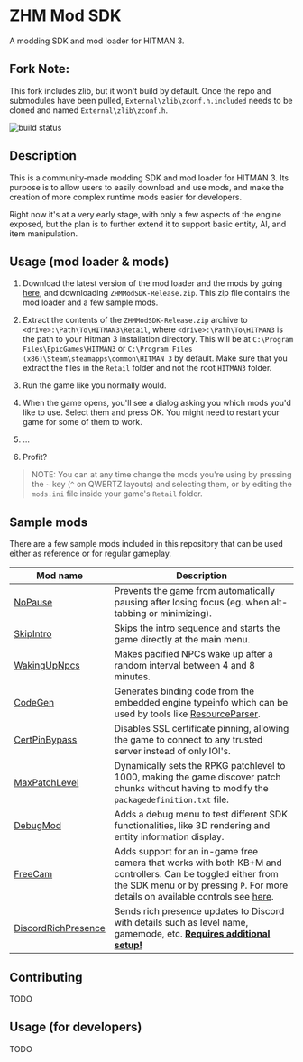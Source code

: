 
# ZHM Mod SDK

A modding SDK and mod loader for HITMAN 3.

## Fork Note:
This fork includes zlib, but it won't build by default. Once the repo and submodules have been pulled, `External\zlib\zconf.h.included` needs to be cloned and named `External\zlib\zconf.h`.

![build status](https://github.com/OrfeasZ/ZHMModSDK/workflows/Build/badge.svg)

## Description

This is a community-made modding SDK and mod loader for HITMAN 3. Its purpose is to allow users to easily download and use mods, and make the creation of more complex runtime mods easier for developers.

Right now it's at a very early stage, with only a few aspects of the engine exposed, but the plan is to further extend it to support basic entity, AI, and item manipulation.

## Usage (mod loader & mods)

1. Download the latest version of the mod loader and the mods by going [here](https://github.com/OrfeasZ/ZHMModSDK/releases/latest), and downloading `ZHMModSDK-Release.zip`. This zip file contains the mod loader and a few sample mods.

2. Extract the contents of the `ZHMModSDK-Release.zip` archive to `<drive>:\Path\To\HITMAN3\Retail`, where `<drive>:\Path\To\HITMAN3` is the path to your Hitman 3 installation directory. This will be at `C:\Program Files\EpicGames\HITMAN3` or `C:\Program Files (x86)\Steam\steamapps\common\HITMAN 3` by default. Make sure that you extract the files in the `Retail` folder and not the root `HITMAN3` folder.

3. Run the game like you normally would.

4. When the game opens, you'll see a dialog asking you which mods you'd like to use. Select them and press OK. You might need to restart your game for some of them to work.

5. ...

6. Profit?

> NOTE: You can at any time change the mods you're using by pressing the `~` key (`^` on QWERTZ layouts) and selecting them, or by editing the `mods.ini` file inside your game's `Retail` folder.

## Sample mods

There are a few sample mods included in this repository that can be used either as reference or for regular gameplay.

| Mod name | Description |
| -------- | ----------- |
| [NoPause](/Mods/NoPause) | Prevents the game from automatically pausing after losing focus (eg. when alt-tabbing or minimizing). |
| [SkipIntro](/Mods/SkipIntro) | Skips the intro sequence and starts the game directly at the main menu. |
| [WakingUpNpcs](/Mods/WakingUpNpcs) | Makes pacified NPCs wake up after a random interval between 4 and 8 minutes. |
| [CodeGen](/Mods/CodeGen) | Generates binding code from the embedded engine typeinfo which can be used by tools like [ResourceParser](https://github.com/OrfeasZ/ZHMTools/tree/master/Tools/ResourceParser). |
| [CertPinBypass](/Mods/CertPinBypass) | Disables SSL certificate pinning, allowing the game to connect to any trusted server instead of only IOI's. |
| [MaxPatchLevel](/Mods/MaxPatchLevel) | Dynamically sets the RPKG patchlevel to 1000, making the game discover patch chunks without having to modify the `packagedefinition.txt` file. |
| [DebugMod](/Mods/DebugMod) | Adds a debug menu to test different SDK functionalities, like 3D rendering and entity information display. |
| [FreeCam](/Mods/FreeCam) | Adds support for an in-game free camera that works with both KB+M and controllers. Can be toggled either from the SDK menu or by pressing `P`. For more details on available controls see [here](/Mods/FreeCam). |
| [DiscordRichPresence](/Mods/DiscordRichPresence) | Sends rich presence updates to Discord with details such as level name, gamemode, etc. **[Requires additional setup!](/Mods/DiscordRichPresence)** |

## Contributing

TODO

## Usage (for developers)

TODO


